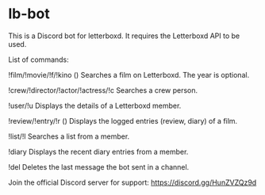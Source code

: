# lb-bot

This is a Discord bot for letterboxd. It requires the Letterboxd API to be used.

List of commands:

!film/!movie/!f/!kino <film-name> (<year>)
Searches a film on Letterboxd. The year is optional.

!crew/!director/!actor/!actress/!c <name>
Searches a crew person.

!user/!u <username>
Displays the details of a Letterboxd member.

!review/!entry/!r <username> <film-name> (<year>)
Displays the logged entries (review, diary) of a film.

!list/!l <username> <list-name>
Searches a list from a member.

!diary <username>
Displays the recent diary entries from a member.

!del
Deletes the last message the bot sent in a channel.

Join the official Discord server for support: https://discord.gg/HunZVZQz9d
